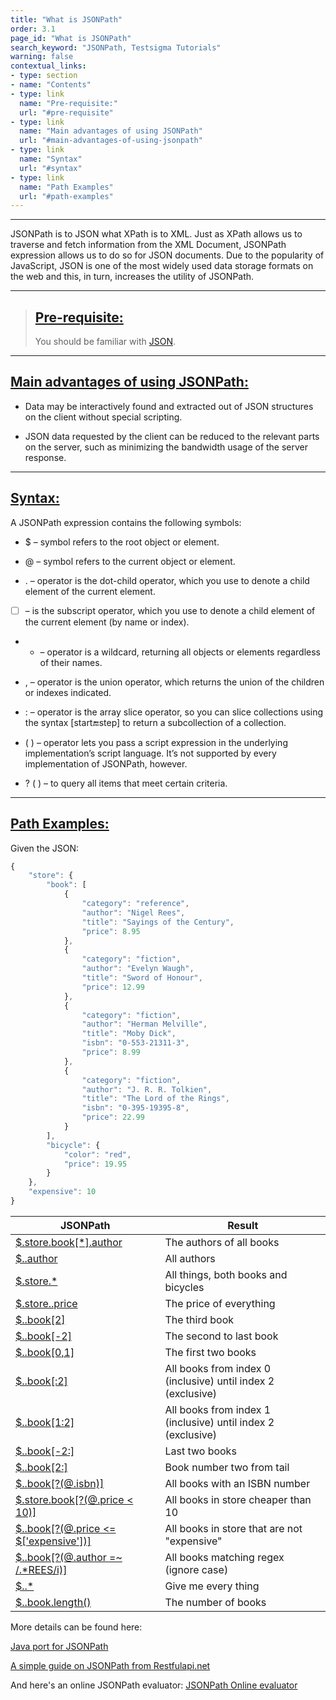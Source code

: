 ```yaml
---
title: "What is JSONPath"
order: 3.1
page_id: "What is JSONPath"
search_keyword: "JSONPath, Testsigma Tutorials"
warning: false
contextual_links:
- type: section
- name: "Contents"
- type: link
  name: "Pre-requisite:"
  url: "#pre-requisite"
- type: link
  name: "Main advantages of using JSONPath"
  url: "#main-advantages-of-using-jsonpath"
- type: link
  name: "Syntax"
  url: "#syntax"
- type: link
  name: "Path Examples"
  url: "#path-examples"
---
```


---

JSONPath is to JSON what XPath is to XML. Just as XPath allows us to traverse and fetch information from the XML Document, JSONPath expression allows us to do so for JSON documents. Due to the popularity of JavaScript, JSON is one of the most widely used data storage formats on the web and this, in turn, increases the utility of JSONPath.

---
> ## [Pre-requisite:](#pre-requisite)
> You should be familiar with [JSON](https://www.json.org/).

---

## [Main advantages of using JSONPath:](#main-advantages-of-using-jsonpath)

* Data may be interactively found and extracted out of JSON structures on the client without special scripting.

* JSON data requested by the client can be reduced to the relevant parts on the server, such as minimizing the bandwidth usage of the server response.

---

## [Syntax:](#syntax)

A JSONPath expression contains the following symbols:

* $ – symbol refers to the root object or element.

* @ – symbol refers to the current object or element.

* . – operator is the dot-child operator, which you use to denote a child element of the current element.

* [ ] – is the subscript operator, which you use to denote a child element of the current element (by name or index).
* * – operator is a wildcard, returning all objects or elements regardless of their names.

* , – operator is the union operator, which returns the union of the children or indexes indicated.
  
* : – operator is the array slice operator, so you can slice collections using the syntax [start:end:step] to return a subcollection of a collection.
  
* ( ) – operator lets you pass a script expression in the underlying implementation’s script language. It’s not supported by every implementation of JSONPath, however.
  
* ? ( ) – to query all items that meet certain criteria.

---

## [Path Examples:](#path-examples)

Given the JSON:


```javascript
{
    "store": {
        "book": [
            {
                "category": "reference",
                "author": "Nigel Rees",
                "title": "Sayings of the Century",
                "price": 8.95
            },
            {
                "category": "fiction",
                "author": "Evelyn Waugh",
                "title": "Sword of Honour",
                "price": 12.99
            },
            {
                "category": "fiction",
                "author": "Herman Melville",
                "title": "Moby Dick",
                "isbn": "0-553-21311-3",
                "price": 8.99
            },
            {
                "category": "fiction",
                "author": "J. R. R. Tolkien",
                "title": "The Lord of the Rings",
                "isbn": "0-395-19395-8",
                "price": 22.99
            }
        ],
        "bicycle": {
            "color": "red",
            "price": 19.95
        }
    },
    "expensive": 10
}

```


JSONPath | Result | 
--- | --- | 
[$.store.book[*].author](http://jsonpath.herokuapp.com/?path=%24.store.book%5B*%5D.author) | The authors of all books
[$..author](http://jsonpath.herokuapp.com/?path=%24..author) | All authors
[$.store.*](http://jsonpath.herokuapp.com/?path=%24.store.*)  | All things, both books and bicycles
[$.store..price](http://jsonpath.herokuapp.com/?path=%24.store..price) | The price of everything
[$..book[2]](http://jsonpath.herokuapp.com/?path=%24..book%5B2%5D) | The third book
[$..book[-2]](http://jsonpath.herokuapp.com/?path=%24..book%5B2%5D) | The second to last book
[$..book[0,1]](http://jsonpath.herokuapp.com/?path=%24..book%5B0,1%5D) | The first two books
[$..book[:2]](http://jsonpath.herokuapp.com/?path=%24..book%5B:2%5D) | All books from index 0 (inclusive) until index 2 (exclusive)
[$..book[1:2]](http://jsonpath.herokuapp.com/?path=%24..book%5B1:2%5D) | All books from index 1 (inclusive) until index 2 (exclusive)
[$..book[-2:]](http://jsonpath.herokuapp.com/?path=%24..book%5B-2:%5D) | Last two books
[$..book[2:]](http://jsonpath.herokuapp.com/?path=%24..book%5B2:%5D) | Book number two from tail
[$..book[?(@.isbn)]](http://jsonpath.herokuapp.com/?path=%24..book%5B?(@.isbn)%5D) | All books with an ISBN number
[$.store.book[?(@.price < 10)]](http://jsonpath.herokuapp.com/?path=%24.store.book%5B?(@.price%20%3C%2010)%5D) | All books in store cheaper than 10
[$..book[?(@.price <= $['expensive'])]](http://jsonpath.herokuapp.com/?path=%24..book%5B?(@.price%20%3C=%20%24%5B%27expensive%27%5D)%5D) | All books in store that are not "expensive"
[$..book[?(@.author =~ /.*REES/i)]](http://jsonpath.herokuapp.com/?path=%24..book%5B?(@.author%20=~%20/.*REES/i)%5D) | All books matching regex (ignore case)
[$..*](http://jsonpath.herokuapp.com/?path=%24..*) | Give me every thing
[$..book.length()](http://jsonpath.herokuapp.com/?path=%24..book.length()) | The number of books

More details can be found here:

[Java port for JSONPath](https://github.com/json-path/JsonPath)

[A simple guide on JSONPath from Restfulapi.net](https://restfulapi.net/json-jsonpath/)

And here's an online JSONPath evaluator: [JSONPath Online evaluator](http://jsonpath.com/)


